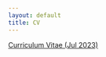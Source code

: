 ```yaml
---
layout: default
title: CV
---
```


<a href ="https://yitalu.github.io/pdf/cv_lu_jul2023.pdf">Curriculum Vitae (Jul 2023)</a>